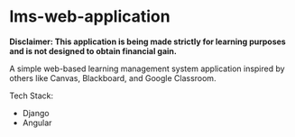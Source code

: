 # lms-web-application

**Disclaimer: This application is being made strictly for learning purposes and is not designed to obtain financial gain.**

A simple web-based learning management system application inspired by others like Canvas, Blackboard, and Google Classroom.

Tech Stack:

- Django
- Angular
